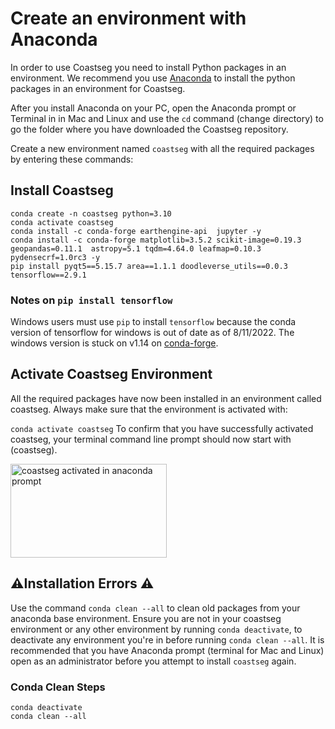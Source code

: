 # Create an environment with Anaconda

In order to use Coastseg you need to install Python packages in an environment. We recommend you use [Anaconda](https://www.anaconda.com/products/distribution) to install the python packages in an environment for Coastseg.

After you install Anaconda on your PC, open the Anaconda prompt or Terminal in in Mac and Linux and use the `cd` command (change directory) to go the folder where you have downloaded the Coastseg repository.

Create a new environment named `coastseg` with all the required packages by entering these commands:

## Install Coastseg

```
conda create -n coastseg python=3.10
conda activate coastseg
conda install -c conda-forge earthengine-api  jupyter -y
conda install -c conda-forge matplotlib=3.5.2 scikit-image=0.19.3 geopandas=0.11.1  astropy=5.1 tqdm=4.64.0 leafmap=0.10.3 pydensecrf=1.0rc3 -y
pip install pyqt5==5.15.7 area==1.1.1 doodleverse_utils==0.0.3 tensorflow==2.9.1
```

### Notes on `pip install tensorflow`

Windows users must use `pip` to install `tensorflow` because the conda version of tensorflow for windows is out of date as of 8/11/2022. The windows version is stuck on v1.14 on [conda-forge](https://anaconda.org/conda-forge/tensorflow).

## Activate Coastseg Environment

All the required packages have now been installed in an environment called coastseg. Always make sure that the environment is activated with:

`conda activate coastseg`
To confirm that you have successfully activated coastseg, your terminal command line prompt should now start with (coastseg).

<img src="https://user-images.githubusercontent.com/61564689/184215725-3688aedb-e804-481d-bbb6-8c33b30c4607.png" 
     alt="coastseg activated in anaconda prompt" width="250" height="150">

## ⚠️Installation Errors ⚠️

Use the command `conda clean --all` to clean old packages from your anaconda base environment. Ensure you are not in your coastseg environment or any other environment by running `conda deactivate`, to deactivate any environment you're in before running `conda clean --all`. It is recommended that you have Anaconda prompt (terminal for Mac and Linux) open as an administrator before you attempt to install `coastseg` again.

### Conda Clean Steps

```
conda deactivate
conda clean --all
```
